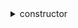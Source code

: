 


  
<details>
  
<summary>constructor</summary>
  
**Implicit args**

```rust
syscall_ptr(felt*)
pedersen_ptr(HashBuiltin*)
bitwise_ptr(BitwiseBuiltin*)
range_check_ptr
```  
**Explicit args**

```rust
felt
```  
**Returns**

```rust
uri array length
```  
</details>
